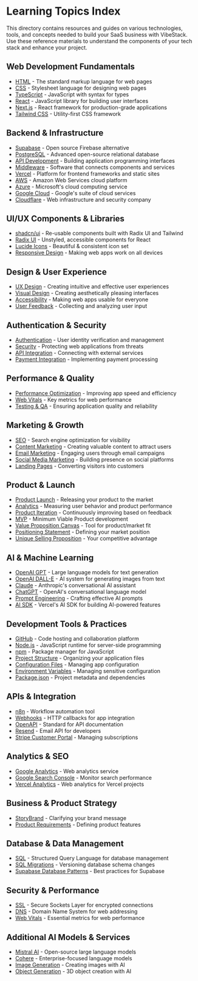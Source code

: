 # Learning Topics Index

This directory contains resources and guides on various technologies, tools, and concepts needed to build your SaaS business with VibeStack. Use these reference materials to understand the components of your tech stack and enhance your project.

## Web Development Fundamentals

- [HTML](html.md) - The standard markup language for web pages
- [CSS](css.md) - Stylesheet language for designing web pages
- [TypeScript](typescript.md) - JavaScript with syntax for types
- [React](react.md) - JavaScript library for building user interfaces
- [Next.js](nextjs.md) - React framework for production-grade applications
- [Tailwind CSS](tailwind.md) - Utility-first CSS framework

## Backend & Infrastructure

- [Supabase](supabase.md) - Open source Firebase alternative
- [PostgreSQL](postgres.md) - Advanced open-source relational database
- [API Development](api.md) - Building application programming interfaces
- [Middleware](middleware.md) - Software that connects components and services
- [Vercel](vercel.md) - Platform for frontend frameworks and static sites
- [AWS](aws.md) - Amazon Web Services cloud platform
- [Azure](azure.md) - Microsoft's cloud computing service
- [Google Cloud](google-cloud.md) - Google's suite of cloud services
- [Cloudflare](cloudflare.md) - Web infrastructure and security company

## UI/UX Components & Libraries

- [shadcn/ui](shadcn.md) - Re-usable components built with Radix UI and Tailwind
- [Radix UI](radix.md) - Unstyled, accessible components for React
- [Lucide Icons](lucide.md) - Beautiful & consistent icon set
- [Responsive Design](responsive-design.md) - Making web apps work on all devices

## Design & User Experience

- [UX Design](ux-design.md) - Creating intuitive and effective user experiences
- [Visual Design](visual-design.md) - Creating aesthetically pleasing interfaces
- [Accessibility](accessibility.md) - Making web apps usable for everyone
- [User Feedback](user-feedback.md) - Collecting and analyzing user input

## Authentication & Security

- [Authentication](authentication.md) - User identity verification and management
- [Security](security.md) - Protecting web applications from threats
- [API Integration](api-integration.md) - Connecting with external services
- [Payment Integration](payment-integration.md) - Implementing payment processing

## Performance & Quality

- [Performance Optimization](performance-optimization.md) - Improving app speed and efficiency
- [Web Vitals](web-vitals.md) - Key metrics for web performance
- [Testing & QA](testing-qa.md) - Ensuring application quality and reliability

## Marketing & Growth

- [SEO](seo.md) - Search engine optimization for visibility
- [Content Marketing](content-marketing.md) - Creating valuable content to attract users
- [Email Marketing](email-marketing.md) - Engaging users through email campaigns
- [Social Media Marketing](social-media-marketing.md) - Building presence on social platforms
- [Landing Pages](landing-pages.md) - Converting visitors into customers

## Product & Launch

- [Product Launch](product-launch.md) - Releasing your product to the market
- [Analytics](analytics.md) - Measuring user behavior and product performance
- [Product Iteration](product-iteration.md) - Continuously improving based on feedback
- [MVP](mvp.md) - Minimum Viable Product development
- [Value Proposition Canvas](value-proposition-canvas.md) - Tool for product/market fit
- [Positioning Statement](positioning-statement.md) - Defining your market position
- [Unique Selling Proposition](unique-selling-proposition.md) - Your competitive advantage

## AI & Machine Learning

- [OpenAI GPT](openai-gpt.md) - Large language models for text generation
- [OpenAI DALL-E](openai-dalle.md) - AI system for generating images from text
- [Claude](claude.md) - Anthropic's conversational AI assistant
- [ChatGPT](chatgpt.md) - OpenAI's conversational language model
- [Prompt Engineering](prompt-engineering.md) - Crafting effective AI prompts
- [AI SDK](ai-sdk.md) - Vercel's AI SDK for building AI-powered features

## Development Tools & Practices

- [GitHub](github.md) - Code hosting and collaboration platform
- [Node.js](nodejs.md) - JavaScript runtime for server-side programming
- [npm](npm.md) - Package manager for JavaScript
- [Project Structure](project-structure.md) - Organizing your application files
- [Configuration Files](config-files.md) - Managing app configuration
- [Environment Variables](environment-variable.md) - Managing sensitive configuration
- [Package.json](package.json.md) - Project metadata and dependencies

## APIs & Integration

- [n8n](n8n.md) - Workflow automation tool
- [Webhooks](webhook.md) - HTTP callbacks for app integration
- [OpenAPI](openapi.md) - Standard for API documentation
- [Resend](resend.md) - Email API for developers
- [Stripe Customer Portal](stripe-customer-portal.md) - Managing subscriptions

## Analytics & SEO

- [Google Analytics](google-analytics.md) - Web analytics service
- [Google Search Console](google-search-console.md) - Monitor search performance
- [Vercel Analytics](vercel-analytics.md) - Web analytics for Vercel projects

## Business & Product Strategy

- [StoryBrand](storybrand.md) - Clarifying your brand message
- [Product Requirements](product-requirements.md) - Defining product features

## Database & Data Management

- [SQL](sql.md) - Structured Query Language for database management
- [SQL Migrations](sql-migration.md) - Versioning database schema changes
- [Supabase Database Patterns](supabase-database-patterns.md) - Best practices for Supabase

## Security & Performance

- [SSL](ssl.md) - Secure Sockets Layer for encrypted connections
- [DNS](dns.md) - Domain Name System for web addressing
- [Web Vitals](web-vitals.md) - Essential metrics for web performance

## Additional AI Models & Services

- [Mistral AI](mistral.md) - Open-source large language models
- [Cohere](cohere.md) - Enterprise-focused language models
- [Image Generation](image-generation.md) - Creating images with AI
- [Object Generation](object-generation.md) - 3D object creation with AI

